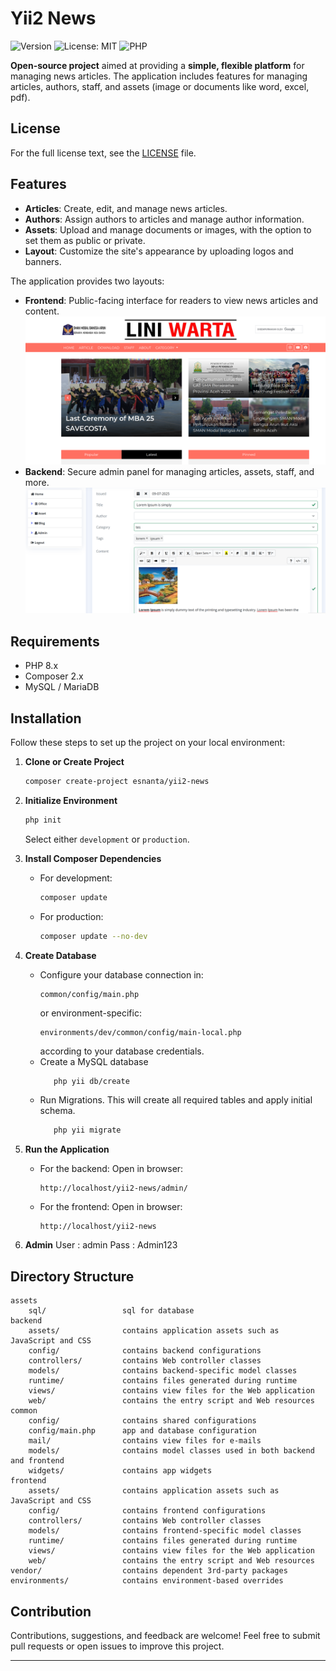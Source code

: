 # Yii2 News

![Version](https://img.shields.io/github/v/tag/esnanta/yii2-news?label=version&color=blue)
![License: MIT](https://img.shields.io/badge/License-MIT-yellow.svg)
![PHP](https://img.shields.io/badge/PHP-8.x-blue)

**Open-source project** aimed at providing a **simple, flexible platform** for managing news articles. The application includes features for managing articles, authors, staff, and assets (image or documents like word, excel, pdf).

## License

For the full license text, see the [LICENSE](LICENSE.md) file.

## Features

- **Articles**: Create, edit, and manage news articles.
- **Authors**: Assign authors to articles and manage author information.
- **Assets**: Upload and manage documents or images, with the option to set them as public or private.
- **Layout**: Customize the site's appearance by uploading logos and banners.

The application provides two layouts:
- **Frontend**: Public-facing interface for readers to view news articles and content.
  ![Frontend](https://github.com/esnanta/yii2-news/blob/main/screenshots/home.png)
- **Backend**: Secure admin panel for managing articles, assets, staff, and more.
  ![Backend](https://github.com/esnanta/yii2-news/blob/main/screenshots/article_create.png)

## Requirements

- PHP 8.x
- Composer 2.x
- MySQL / MariaDB

## Installation

Follow these steps to set up the project on your local environment:

1. **Clone or Create Project**
    ```bash
    composer create-project esnanta/yii2-news
    ```

2. **Initialize Environment**
    ```bash
    php init
    ```
   Select either `development` or `production`.

3. **Install Composer Dependencies**
    - For development:
      ```bash
      composer update
      ```
    - For production:
      ```bash
      composer update --no-dev
      ```

4. **Create Database**

    - Configure your database connection in:
      ```
      common/config/main.php
      ```
      or environment-specific:
      ```
      environments/dev/common/config/main-local.php
      ```
      according to your database credentials.
   - Create a MySQL database
     ```bash
        php yii db/create
     ```
   - Run Migrations. This will create all required tables and apply initial schema.
       ```bash
          php yii migrate
       ```

5. **Run the Application**
    - For the backend:
      Open in browser:
      ```
      http://localhost/yii2-news/admin/
      ```
    - For the frontend:
      Open in browser:
      ```
      http://localhost/yii2-news
      ```
6. **Admin**
   User : admin
   Pass : Admin123
   
## Directory Structure

```
assets
    sql/                 sql for database
backend
    assets/              contains application assets such as JavaScript and CSS
    config/              contains backend configurations
    controllers/         contains Web controller classes
    models/              contains backend-specific model classes
    runtime/             contains files generated during runtime
    views/               contains view files for the Web application
    web/                 contains the entry script and Web resources
common
    config/              contains shared configurations
    config/main.php      app and database configuration
    mail/                contains view files for e-mails
    models/              contains model classes used in both backend and frontend
    widgets/             contains app widgets   
frontend
    assets/              contains application assets such as JavaScript and CSS
    config/              contains frontend configurations
    controllers/         contains Web controller classes
    models/              contains frontend-specific model classes
    runtime/             contains files generated during runtime
    views/               contains view files for the Web application
    web/                 contains the entry script and Web resources
vendor/                  contains dependent 3rd-party packages
environments/            contains environment-based overrides
```


## Contribution

Contributions, suggestions, and feedback are welcome! Feel free to submit pull requests or open issues to improve this project.

---
